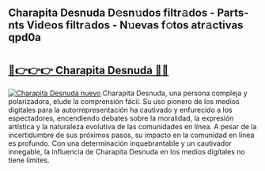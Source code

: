 ## Charapita Desnuda D𝚎sn𝚞dos filtr𝚊dos - Parts-nts Vid𝚎os filtr𝚊dos - N𝚞evas f𝚘tos atr𝚊ctivas qpd0a

# <h2><a href="http://mbb0u2h.tromn.icu/?c=Charapita+Desnuda">🔗👉👉👉 Charapita Desnuda 🔗🔗</a></h2>

[![Charapita Desnuda nuevo](https://i.imgur.com/pEAQMta.gif)](http://mbb0u2h.tromn.icu/?c=Charapita+Desnuda)
Charapita Desnuda, una persona compleja y polarizadora, elude la comprensión fácil. Su uso pionero de los medios digitales para la autorrepresentación ha cautivado y enfurecido a los espectadores, encendiendo debates sobre la moralidad, la expresión artística y la naturaleza evolutiva de las comunidades en línea. A pesar de la incertidumbre de sus próximos pasos, su impacto en la comunidad en línea es profundo. Con una determinación inquebrantable y un cautivador innegable, la influencia de Charapita Desnuda en los medios digitales no tiene límites.
